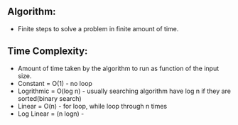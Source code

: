 ## Algorithm:
* Finite steps to solve a problem in finite amount of time.
## Time Complexity:
* Amount of time taken by the algorithm to run as function of the input size.
* Constant = O(1) - no loop
* Logrithmic = O(log n) - usually searching algorithm have log n if they are sorted(binary search)
* Linear = O(n) - for loop, while loop through n times
* Log Linear = (n logn) - 
